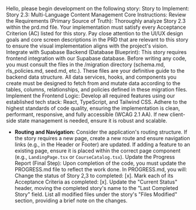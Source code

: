 Hello, please begin development on the following story:
Story to Implement:
Story 2.3: Multi-Language Content Management
Core Instructions:
Review the Requirements (Primary Source of Truth):
Thoroughly analyze Story 2.3 within the prd.md file. Your implementation must satisfy every Acceptance Criterion (AC) listed for this story.
Pay close attention to the UI/UX design goals and core screen descriptions in the PRD that are relevant to this story to ensure the visual implementation aligns with the project's vision.
Integrate with Supabase Backend (Database Blueprint):
This story requires frontend integration with our Supabase database.
Before writing any code, you must consult the files in the /migration directory (schema.md, rls_policies.md, seed.md, etc.). These files are your definitive guide to the backend data structure.
All data services, hooks, and components you create must be designed to fetch from and mutate data according to the tables, columns, relationships, and policies defined in these migration files.
Implement the Frontend Logic:
Develop all required features using our established tech stack: React, TypeScript, and Tailwind CSS.
Adhere to the highest standards of code quality, ensuring the implementation is clean, performant, responsive, and fully accessible (WCAG 2.1 AA).
If new client-side state management is needed, ensure it is robust and scalable.
- **Routing and Navigation:** Consider the application's routing structure. If the story requires a new page, create a new route and ensure navigation links (e.g., in the Header or Footer) are updated. If adding a feature to an existing page, ensure it is placed within the correct page component (e.g., `LandingPage.tsx` or `CourseCatalog.tsx`).
Update the Progress Report (Final Step):
Upon completion of the code, you must update the PROGRESS.md file to reflect the work done.
In PROGRESS.md, you will:
Change the status of Story 2,3 to completed: [x].
Mark each of its Acceptance Criteria as completed: [x].
Update the "Current Status" header, moving the completed story's name to the "Last Completed Story" field.
List all modified files under the story's "Files Modified" section, providing a brief note on the changes.